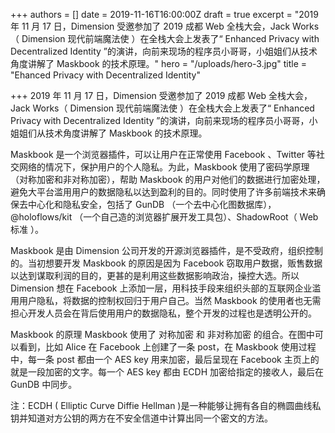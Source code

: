 +++
authors = []
date = 2019-11-16T16:00:00Z
draft = true
excerpt = "2019 年 11 月 17 日，Dimension 受邀参加了 2019 成都 Web 全栈大会，Jack Works（ Dimension 现代前端魔法使 ）在全栈大会上发表了“ Enhanced Privacy with Decentralized Identity ”的演讲，向前来现场的程序员小哥哥，小姐姐们从技术角度讲解了 Maskbook 的技术原理。"
hero = "/uploads/hero-3.jpg"
title = "Ehanced Privacy with Decentralized Identity"

+++
2019 年 11 月 17 日，Dimension 受邀参加了 2019 成都 Web 全栈大会，Jack Works（ Dimension 现代前端魔法使 ）在全栈大会上发表了“ Enhanced Privacy with Decentralized Identity ”的演讲，向前来现场的程序员小哥哥，小姐姐们从技术角度讲解了 Maskbook 的技术原理。

Maskbook 是一个浏览器插件，可以让用户在正常使用 Facebook 、Twitter 等社交网络的情况下，保护用户的个人隐私。为此，Maskbook 使用了密码学原理（对称加密和非对称加密），帮助 Maskbook 的用户对他们的数据进行加密处理，避免大平台滥用用户的数据隐私以达到盈利的目的。同时使用了许多前端技术来确保去中心化和隐私安全，包括了 GunDB （一个去中心化图数据库），@holoflows/kit （一个自己造的浏览器扩展开发工具包）、ShadowRoot（ Web 标准 ）。

Maskbook 是由 Dimension 公司开发的开源浏览器插件，是不受政府，组织控制的。当初想要开发 Maskbook 的原因是因为 Facebook 窃取用户数据，贩售数据以达到谋取利润的目的，更甚的是利用这些数据影响政治，操控大选。所以 Dimension 想在 Facebook 上添加一层，用科技手段来组织头部的互联网企业滥用用户隐私，将数据的控制权回归于用户自己。当然 Maskbook 的使用者也无需担心开发人员会在背后使用用户的数据隐私，整个开发的过程也是透明公开的。

Maskbook 的原理 Maskbook 使用了 对称加密 和 非对称加密 的组合。在图中可以看到，比如 Alice 在 Facebook 上创建了一条 post，在 Maskbook 使用过程中，每一条 post 都由一个 AES key 用来加密，最后呈现在 Facebook 主页上的就是一段加密的文字。每一个 AES key 都由 ECDH 加密给指定的接收人，最后在 GunDB 中同步。

注：ECDH ( Elliptic Curve Diffie Hellman )是一种能够让拥有各自的椭圆曲线私钥并知道对方公钥的两方在不安全信道中计算出同一个密文的方法。